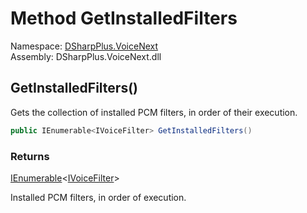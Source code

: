 # Method GetInstalledFilters

Namespace: [DSharpPlus.VoiceNext](DSharpPlus.VoiceNext.md)  
Assembly: DSharpPlus.VoiceNext.dll

## <a id="DSharpPlus_VoiceNext_VoiceTransmitSink_GetInstalledFilters"></a>GetInstalledFilters\(\)

Gets the collection of installed PCM filters, in order of their execution.

```csharp
public IEnumerable<IVoiceFilter> GetInstalledFilters()
```

### Returns

[IEnumerable](https://learn.microsoft.com/dotnet/api/system.collections.generic.ienumerable\-1)<[IVoiceFilter](DSharpPlus.VoiceNext.IVoiceFilter.md)\>

Installed PCM filters, in order of execution.

